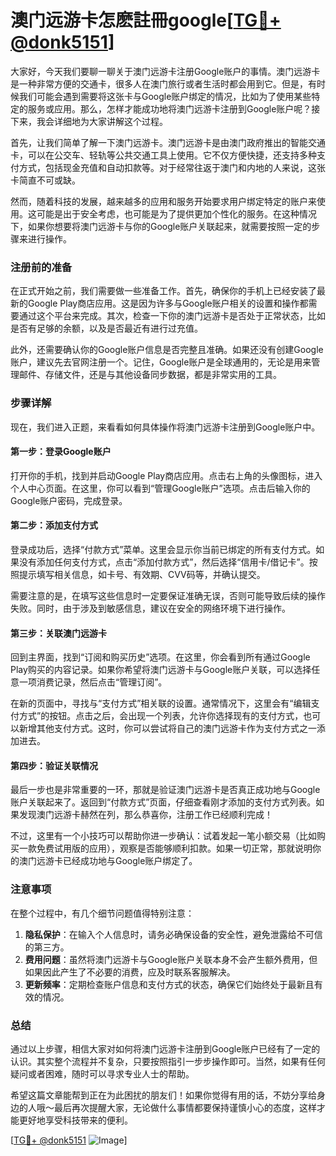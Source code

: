 # 澳门远游卡怎麽註冊google[[TG💪+ @donk5151](https://t.me/s/donk5151)]

大家好，今天我们要聊一聊关于澳门远游卡注册Google账户的事情。澳门远游卡是一种非常方便的交通卡，很多人在澳门旅行或者生活时都会用到它。但是，有时候我们可能会遇到需要将这张卡与Google账户绑定的情况，比如为了使用某些特定的服务或应用。那么，怎样才能成功地将澳门远游卡注册到Google账户呢？接下来，我会详细地为大家讲解这个过程。

首先，让我们简单了解一下澳门远游卡。澳门远游卡是由澳门政府推出的智能交通卡，可以在公交车、轻轨等公共交通工具上使用。它不仅方便快捷，还支持多种支付方式，包括现金充值和自动扣款等。对于经常往返于澳门和内地的人来说，这张卡简直不可或缺。

然而，随着科技的发展，越来越多的应用和服务开始要求用户绑定特定的账户来使用。这可能是出于安全考虑，也可能是为了提供更加个性化的服务。在这种情况下，如果你想要将澳门远游卡与你的Google账户关联起来，就需要按照一定的步骤来进行操作。

### 注册前的准备

在正式开始之前，我们需要做一些准备工作。首先，确保你的手机上已经安装了最新的Google Play商店应用。这是因为许多与Google账户相关的设置和操作都需要通过这个平台来完成。其次，检查一下你的澳门远游卡是否处于正常状态，比如是否有足够的余额，以及是否最近有进行过充值。

此外，还需要确认你的Google账户信息是否完整且准确。如果还没有创建Google账户，建议先去官网注册一个。记住，Google账户是全球通用的，无论是用来管理邮件、存储文件，还是与其他设备同步数据，都是非常实用的工具。

### 步骤详解

现在，我们进入正题，来看看如何具体操作将澳门远游卡注册到Google账户中。

#### 第一步：登录Google账户

打开你的手机，找到并启动Google Play商店应用。点击右上角的头像图标，进入个人中心页面。在这里，你可以看到“管理Google账户”选项。点击后输入你的Google账户密码，完成登录。

#### 第二步：添加支付方式

登录成功后，选择“付款方式”菜单。这里会显示你当前已绑定的所有支付方式。如果没有添加任何支付方式，点击“添加付款方式”，然后选择“信用卡/借记卡”。按照提示填写相关信息，如卡号、有效期、CVV码等，并确认提交。

需要注意的是，在填写这些信息时一定要保证准确无误，否则可能导致后续的操作失败。同时，由于涉及到敏感信息，建议在安全的网络环境下进行操作。

#### 第三步：关联澳门远游卡

回到主界面，找到“订阅和购买历史”选项。在这里，你会看到所有通过Google Play购买的内容记录。如果你希望将澳门远游卡与Google账户关联，可以选择任意一项消费记录，然后点击“管理订阅”。

在新的页面中，寻找与“支付方式”相关联的设置。通常情况下，这里会有“编辑支付方式”的按钮。点击之后，会出现一个列表，允许你选择现有的支付方式，也可以新增其他支付方式。这时，你可以尝试将自己的澳门远游卡作为支付方式之一添加进去。

#### 第四步：验证关联情况

最后一步也是非常重要的一环，那就是验证澳门远游卡是否真正成功地与Google账户关联起来了。返回到“付款方式”页面，仔细查看刚才添加的支付方式列表。如果发现澳门远游卡赫然在列，那么恭喜你，注册工作已经顺利完成！

不过，这里有一个小技巧可以帮助你进一步确认：试着发起一笔小额交易（比如购买一款免费试用版的应用），观察是否能够顺利扣款。如果一切正常，那就说明你的澳门远游卡已经成功地与Google账户绑定了。

### 注意事项

在整个过程中，有几个细节问题值得特别注意：

1. **隐私保护**：在输入个人信息时，请务必确保设备的安全性，避免泄露给不可信的第三方。
2. **费用问题**：虽然将澳门远游卡与Google账户关联本身不会产生额外费用，但如果因此产生了不必要的消费，应及时联系客服解决。
3. **更新频率**：定期检查账户信息和支付方式的状态，确保它们始终处于最新且有效的情况。

### 总结

通过以上步骤，相信大家对如何将澳门远游卡注册到Google账户已经有了一定的认识。其实整个流程并不复杂，只要按照指引一步步操作即可。当然，如果有任何疑问或者困难，随时可以寻求专业人士的帮助。

希望这篇文章能帮到正在为此困扰的朋友们！如果你觉得有用的话，不妨分享给身边的人哦～最后再次提醒大家，无论做什么事情都要保持谨慎小心的态度，这样才能更好地享受科技带来的便利。

[[TG💪+ @donk5151](https://t.me/s/donk5151) ![Image](https://i.postimg.cc/rwNCRYN7/Snipaste-2025-04-30-17-27-05.png)]